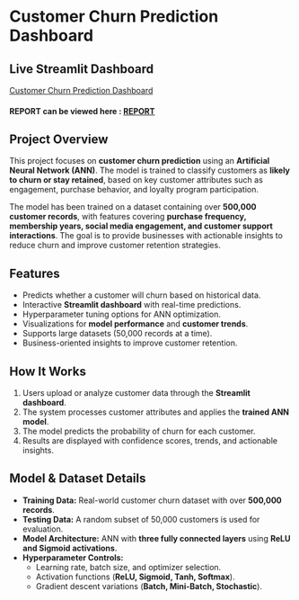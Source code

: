 # Customer Churn Prediction Dashboard  

## **Live Streamlit Dashboard**  
[Customer Churn Prediction Dashboard](https://deep-learning-mzmchluyqbaoxvetuhzmma.streamlit.app/)  

#### REPORT can be viewed here : [REPORT](https://colab.research.google.com/github/KhushiKalra21/Deep-Learning/blob/main/ANN/kkpg2134_ANN_Report.ipynb)

## **Project Overview**  
This project focuses on **customer churn prediction** using an **Artificial Neural Network (ANN)**. The model is trained to classify customers as **likely to churn or stay retained**, based on key customer attributes such as engagement, purchase behavior, and loyalty program participation.  

The model has been trained on a dataset containing over **500,000 customer records**, with features covering **purchase frequency, membership years, social media engagement, and customer support interactions**. The goal is to provide businesses with actionable insights to reduce churn and improve customer retention strategies.  

## **Features**  
- Predicts whether a customer will churn based on historical data.  
- Interactive **Streamlit dashboard** with real-time predictions.  
- Hyperparameter tuning options for ANN optimization.  
- Visualizations for **model performance** and **customer trends**.  
- Supports large datasets (50,000 records at a time).  
- Business-oriented insights to improve customer retention.  

## **How It Works**  
1. Users upload or analyze customer data through the **Streamlit dashboard**.  
2. The system processes customer attributes and applies the **trained ANN model**.  
3. The model predicts the probability of churn for each customer.  
4. Results are displayed with confidence scores, trends, and actionable insights.  

## **Model & Dataset Details**  
- **Training Data:** Real-world customer churn dataset with over **500,000 records**.  
- **Testing Data:** A random subset of 50,000 customers is used for evaluation.  
- **Model Architecture:** ANN with **three fully connected layers** using **ReLU and Sigmoid activations**.  
- **Hyperparameter Controls:**  
  - Learning rate, batch size, and optimizer selection.  
  - Activation functions (**ReLU, Sigmoid, Tanh, Softmax**).  
  - Gradient descent variations (**Batch, Mini-Batch, Stochastic**).  


